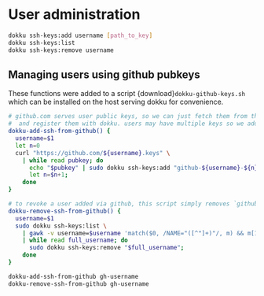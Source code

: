# User administration
```bash
dokku ssh-keys:add username [path_to_key]
dokku ssh-keys:list
dokku ssh-keys:remove username
```

## Managing users using github pubkeys
These functions were added to a script {download}`dokku-github-keys.sh` which can be installed on the host serving dokku for convenience.

```bash
# github.com serves user public keys, so we can just fetch them from there by github username
#  and register them with dokku. users may have multiple keys so we add them one by one.
dokku-add-ssh-from-github() {
  username=$1
  let n=0
  curl "https://github.com/${username}.keys" \
    | while read pubkey; do
      echo "$pubkey" | sudo dokku ssh-keys:add "github-${username}-${n}";
      let n=$n+1;
    done
}

# to revoke a user added via github, this script simply removes `github-${username}` prefixed entries
dokku-remove-ssh-from-github() {
  username=$1
  sudo dokku ssh-keys:list \
    | gawk -v username=$username 'match($0, /NAME="([^"]+)"/, m) && m[1] ~ "^github-" username { print m[1] }' \
    | while read full_username; do
      sudo dokku ssh-keys:remove "$full_username";
    done
}

dokku-add-ssh-from-github gh-username
dokku-remove-ssh-from-github gh-username
```
